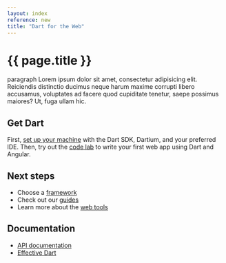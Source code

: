 ```yaml
---
layout: index
reference: new
title: "Dart for the Web"
---
```


# {{ page.title }}

paragraph Lorem ipsum dolor sit amet, consectetur adipisicing elit. Reiciendis distinctio ducimus neque harum maxime corrupti libero accusamus, voluptates ad facere quod cupiditate tenetur, saepe possimus maiores? Ut, fuga ullam hic.

## Get Dart

First, [set up your machine](/get-started/)
with the Dart SDK, Dartium, and your preferred IDE.
Then, try out the [code lab](/codelabs/ng2/)
to write your first web app using Dart and Angular.

## Next steps

* Choose a [framework](/frameworks)
* Check out our [guides](/guides/)
* Learn more about the [web tools](/tools/)

## Documentation

* [API documentation](https://api.dartlang.org/)
* [Effective Dart]({{site.dartlang}}/guides/effective-dart/)

